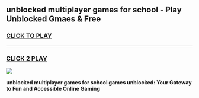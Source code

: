 
## unblocked multiplayer games for school - Play Unblocked Gmaes & Free
<h3>
<a href="https://news.freeplayer.one?title=unblocked_multiplayer_games_for_school&ref=23F">CLICK TO PLAY</a></h3>
<hr>

<h3>
<a href="https://news.freeplayer.one?title=unblocked_multiplayer_games_for_school&ref=23F">CLICK 2 PLAY</a>
  
</h3>

<a href="https://news.freeplayer.one?title=unblocked_multiplayer_games_for_school&ref=23F/"><img src="https://clearcache.store/games.png"></a>


**unblocked multiplayer games for school games unblocked: Your Gateway to Fun and Accessible Online Gaming**
